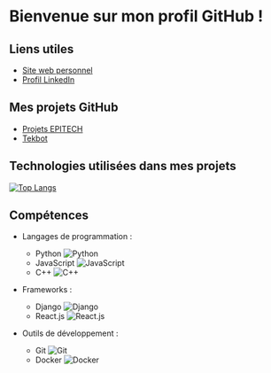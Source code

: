 # Bienvenue sur mon profil GitHub !

## Liens utiles

- [Site web personnel](https://alfredternynck.eu)
- [Profil LinkedIn](https://www.linkedin.com/in/alfred-ternynck-4122751a0/)

## Mes projets GitHub

- [Projets EPITECH](https://github.com/Alfred-TERNYNCK/Epitech)
- [Tekbot](https://github.com/Alfred-TERNYNCK/TekBot)

## Technologies utilisées dans mes projets

[![Top Langs](https://github-readme-stats.vercel.app/api/top-langs/?username=Alfred-TERNYNCK&layout=compact)](https://github.com/anuraghazra/github-readme-stats)


## Compétences

- Langages de programmation :
  - Python ![Python](https://img.shields.io/badge/-Python-3776AB?style=flat-square&logo=python&logoColor=white)
  - JavaScript ![JavaScript](https://img.shields.io/badge/-JavaScript-F7DF1E?style=flat-square&logo=javascript&logoColor=black)
  - C++ ![C++](https://img.shields.io/badge/-C++-00599C?style=flat-square&logo=c%2B%2B&logoColor=white)

- Frameworks :
  - Django ![Django](https://img.shields.io/badge/-Django-092E20?style=flat-square&logo=django&logoColor=white)
  - React.js ![React.js](https://img.shields.io/badge/-React.js-61DAFB?style=flat-square&logo=react&logoColor=black)

- Outils de développement :
  - Git ![Git](https://img.shields.io/badge/-Git-F05032?style=flat-square&logo=git&logoColor=white)
  - Docker ![Docker](https://img.shields.io/badge/-Docker-2496ED?style=flat-square&logo=docker&logoColor=white)

